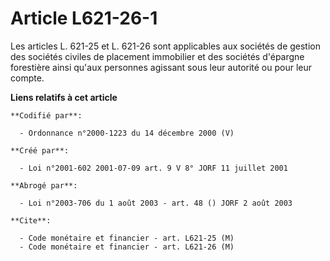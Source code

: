 # Article L621-26-1

Les articles L. 621-25 et L. 621-26 sont applicables aux sociétés de gestion des sociétés civiles de placement immobilier et
des sociétés d'épargne forestière ainsi qu'aux personnes agissant sous leur autorité ou pour leur compte.

**Liens relatifs à cet article**

	**Codifié par**:

	  - Ordonnance n°2000-1223 du 14 décembre 2000 (V)

	**Créé par**:

	  - Loi n°2001-602 2001-07-09 art. 9 V 8° JORF 11 juillet 2001

	**Abrogé par**:

	  - Loi n°2003-706 du 1 août 2003 - art. 48 () JORF 2 août 2003

	**Cite**:

	  - Code monétaire et financier - art. L621-25 (M)
	  - Code monétaire et financier - art. L621-26 (M)
